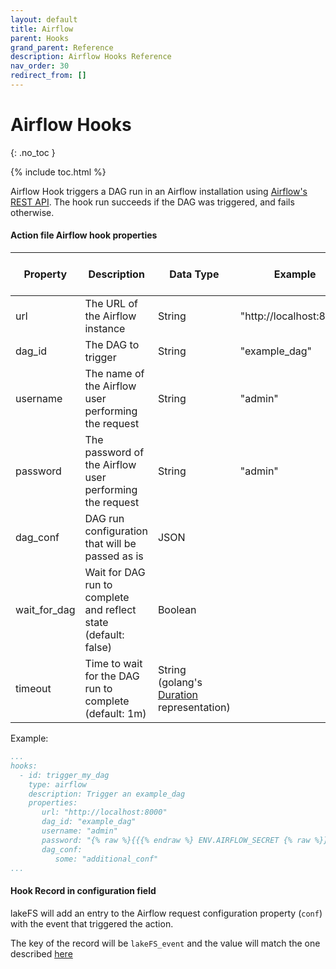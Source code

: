 ```yaml
---
layout: default
title: Airflow
parent: Hooks
grand_parent: Reference
description: Airflow Hooks Reference
nav_order: 30
redirect_from: []
---
```


# Airflow Hooks
{: .no_toc }

{% include toc.html %}

Airflow Hook triggers a DAG run in an Airflow installation using [Airflow's REST API](https://airflow.apache.org/docs/apache-airflow/stable/stable-rest-api-ref.html#operation/post_dag_run).
The hook run succeeds if the DAG was triggered, and fails otherwise.

#### Action file Airflow hook properties

| Property      | Description                                                     | Data Type                                                                                 | Example                 | Required | Env Vars Support |
|---------------|-----------------------------------------------------------------|-------------------------------------------------------------------------------------------|-------------------------|----------|------------------|
| url           | The URL of the Airflow instance                                 | String                                                                                    | "http://localhost:8080" | true     | no               |
| dag_id        | The DAG to trigger                                              | String                                                                                    | "example_dag"           | true     | no               |
| username      | The name of the Airflow user performing the request             | String                                                                                    | "admin"                 | true     | no               |
| password      | The password of the Airflow user performing the request         | String                                                                                    | "admin"                 | true     | yes              |
| dag_conf      | DAG run configuration that will be passed as is                 | JSON                                                                                      |                         | false    | no               |
| wait_for_dag  | Wait for DAG run to complete and reflect state (default: false) | Boolean                                                                                   |                         | false    | no               |
| timeout       | Time to wait for the DAG run to complete (default: 1m)          | String (golang's [Duration](https://golang.org/pkg/time/#Duration.String) representation) |                         | false    | no               |

Example:
```yaml
...
hooks:
  - id: trigger_my_dag
    type: airflow
    description: Trigger an example_dag
    properties:
       url: "http://localhost:8000"
       dag_id: "example_dag"
       username: "admin"
       password: "{% raw %}{{{% endraw %} ENV.AIRFLOW_SECRET {% raw %}}}{% endraw %}"
       dag_conf:
          some: "additional_conf"
...
```

#### Hook Record in configuration field

lakeFS will add an entry to the Airflow request configuration property (`conf`) with the event that triggered the action.

The key of the record will be `lakeFS_event` and the value will match the one described [here](./webhooks.html#request-body-schema)
